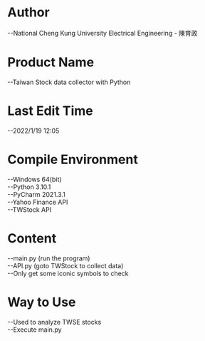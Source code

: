 # Author
--National Cheng Kung University Electrical Engineering - 陳育政<br />

# Product Name
--Taiwan Stock data collector with Python<br />

# Last Edit Time
--2022/1/19 12:05<br />

# Compile Environment
--Windows 64(bit)<br />
--Python 3.10.1<br />
--PyCharm 2021.3.1<br />
--Yahoo Finance API<br />
--TWStock API<br />

# Content
--main.py (run the program)<br />
--API.py (goto TWStock to collect data)<br />
--Only get some iconic symbols to check<br />

# Way to Use
--Used to analyze TWSE stocks<br />
--Execute main.py<br /> 
